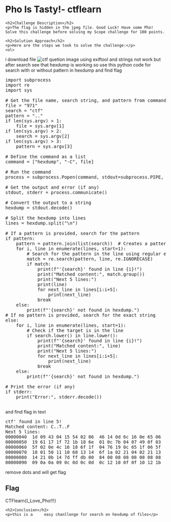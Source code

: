 
<!DOCTYPE html>
<html>

<body>
    <h1>Pho Is Tasty!- ctflearn</h1>

    <h2>Challenge Description</h2>
    <p>The flag is hidden in the jpeg file. Good Luck! Have some Pho! Solve this challenge before solving my Scope challenge for 100 points.
 
</p>
 
    <h2>Solution Approach</h2>
    <p>Here are the steps we took to solve the challenge:</p>
    <ol>
i download file 
 <img src=" https://cybersecctf.github.io/blog/2024/practice/ctflearn/PhoIsTasty/971" alt="ctf quetion image" class="inline"/>
       using exiftool and strings not work but after search see that hexdump is working so
use this python code for search with or without pattern in hexdump and find flag
<pre>
import subprocess
import re
import sys

# Get the file name, search string, and pattern from command line arguments
file = "971"
search = "ctf"
pattern = ".."
if len(sys.argv) > 1:
    file = sys.argv[1]
if len(sys.argv) > 2:
    search = sys.argv[2]
if len(sys.argv) > 3:
    pattern = sys.argv[3]

# Define the command as a list
command = ["hexdump", "-C", file]

# Run the command
process = subprocess.Popen(command, stdout=subprocess.PIPE, stderr=subprocess.PIPE)

# Get the output and error (if any)
stdout, stderr = process.communicate()

# Convert the output to a string
hexdump = stdout.decode()

# Split the hexdump into lines
lines = hexdump.split("\n")

# If a pattern is provided, search for the pattern
if pattern:
    pattern = pattern.join(list(search))  # Creates a pattern like "C..T..F"
    for i, line in enumerate(lines, start=1):
        # Search for the pattern in the line using regular expressions
        match = re.search(pattern, line, re.IGNORECASE)
        if match:
            print(f"'{search}' found in line {i}!")
            print("Matched content:", match.group())
            print("Next 5 lines:")
            print(line)
            for next_line in lines[i:i+5]:
                print(next_line)
            break
    else:
        print(f"'{search}' not found in hexdump.")
# If no pattern is provided, search for the exact string
else:
    for i, line in enumerate(lines, start=1):
        # Check if the target is in the line
        if search.lower() in line.lower():
            print(f"'{search}' found in line {i}!")
            print("Matched content:", line)
            print("Next 5 lines:")
            for next_line in lines[i:i+5]:
                print(next_line)
            break
    else:
        print(f"'{search}' not found in hexdump.")

# Print the error (if any)
if stderr:
    print("Error:", stderr.decode())

</pre>
and find flag in text
<pre>
ctf' found in line 5!
Matched content: C..T..F
Next 5 lines:
00000040  1d 09 43 04 15 54 02 06  46 14 0d 6c 16 0e 65 06  |..C..T..F..l..e.|
00000050  19 61 17 1f 72 1b 18 6e  01 0c 7b 04 07 49 0f 03  |.a..r..n..{..I..|
00000060  5f 02 0e 4c 16 18 6f 1f  04 76 19 0c 65 1f 06 5f  |_..L..o..v..e.._|
00000070  18 01 50 11 10 68 13 14  6f 1a 02 21 04 02 21 13  |..P..h..o..!..!.|
00000080  14 21 0b 14 7d ff db 00  84 00 08 08 08 08 08 08  |.!..}...........|
00000090  09 0a 0a 09 0c 0d 0c 0d  0c 12 10 0f 0f 10 12 1b  |................|
</pre>
remove dots and will get flag
    </ol>
<br>
    <h2>Flag</h2>
    <p class="flag">CTFlearn{I_Love_Pho!!!}
</p>

    <h2>Conclusion</h2>
    <p>this is a     easy chanllenge for search on hexdump of files</p>
</body>
</html>


